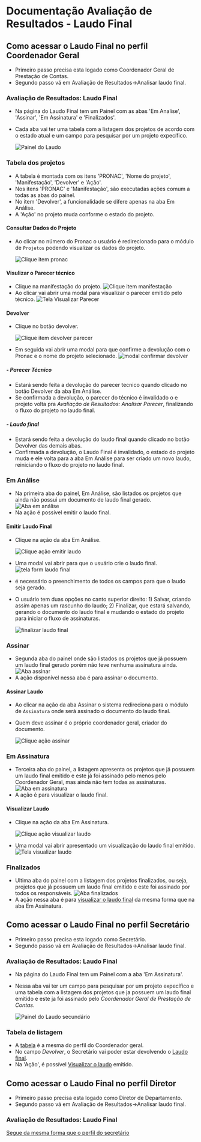 # Documentação Avaliação de Resultados - Laudo Final

## Como acessar o Laudo Final no perfil Coordenador Geral

* Primeiro passo precisa esta logado como Coordenador Geral de Prestação de Contas.
* Segundo passo v&aacute; em Avaliação de Resultados->Analisar laudo final.

### Avaliação de Resultados: Laudo Final
* Na p&aacute;gina do Laudo Final tem um Painel com as abas 'Em Analise', 'Assinar', 'Em Assinatura' e 'Finalizados'.
* Cada aba vai ter uma tabela com a listagem dos projetos de acordo com o estado atual e um campo para pesquisar por um projeto expec&iacute;fico.

    ![Painel do Laudo](./imagens/painel_laudo.png)
### Tabela dos projetos
* A tabela &eacute; montada com os itens 'PRONAC', 'Nome do projeto', 'Manifestação', 'Devolver' e 'Ação'.
* Nos itens 'PRONAC' e 'Manifestação', são executadas ações comum a todas as abas do painel.
* No item 'Devolver', a funcionalidade se difere apenas na aba Em An&aacute;lise.
* A 'Ação' no projeto muda conforme o estado do projeto.

#### Consultar Dados do Projeto
* Ao clicar no n&uacute;mero do Pronac o usu&aacute;rio &eacute; redirecionado para o m&oacute;dulo de `Projetos` podendo visualizar os dados do projeto.

    ![Clique item pronac](./imagens/dados_projeto.png)

#### Visulizar o Parecer t&eacute;cnico
* Clique na manifestação do projeto.
    ![Clique item manifestação](./imagens/manifestacao.png)
* Ao clicar vai abrir uma modal para visualizar o parecer emitido pelo t&eacute;cnico.
    ![Tela Visualizar Parecer](./imagens/visualizar_parecer.png)


#### Devolver
* Clique no botão devolver.

    ![Clique item devolver parecer](./imagens/acao_devolver.png)
* Em seguida vai abrir uma modal para que confirme a devolução com o Pronac e o nome do projeto selecionado.
    ![modal confirmar devolver](./imagens/modal_devolver.png)
##### - Parecer T&eacute;cnico
* Estar&aacute; sendo feita a devolução do parecer tecnico quando clicado no botão Devolver da aba Em An&aacute;lise.
* Se confirmada a devolução, o parecer do t&eacute;cnico &eacute; invalidado o e projeto volta pra _Avaliação de Resultados: Analisar Parecer_, finalizando o fluxo do projeto no laudo final.
##### - Laudo final
* Estar&aacute; sendo feita a devolução do laudo final quando clicado no botão Devolver das demais abas.
* Confirmada a devolução, o Laudo Final &eacute; invalidado, o estado do projeto muda e ele volta para a aba Em An&aacute;lise para ser criado um novo laudo, reiniciando o fluxo do projeto no laudo final.

### Em An&aacute;lise
* Na primeira aba do painel, Em An&aacute;lise, são listados os projetos que ainda não possui um documento de laudo final gerado.
    ![Aba em an&aacute;lise](./imagens/aba_em_analise.png)
* Na ação &eacute; poss&iacute;vel emitir o laudo final.

#### Emitir Laudo Final
* Clique na ação da aba Em An&aacute;lise.

    ![Clique ação emitir laudo](./imagens/acao_em_analise.png)

* Uma modal vai abrir para que o usu&aacute;rio crie o laudo final.
    ![tela form laudo final](./imagens/tela_emitir_laudo.png)
* &eacute; necess&aacute;rio o preenchimento de todos os campos para que o laudo seja gerado.
* O usu&aacute;rio tem duas opções no canto superior direito: 1) Salvar, criando assim apenas um rascunho do laudo; 2) Finalizar, que estar&aacute; salvando, gerando o documento do laudo final e mudando o estado do projeto para iniciar o fluxo de assinaturas.

    ![finalizar laudo final](./imagens/opcoes_laudo.png)


### Assinar
* Segunda aba do painel onde são listados os projetos que j&aacute; possuem um laudo final gerado por&eacute;m não teve nenhuma assinatura ainda.
    ![Aba assinar](./imagens/aba_assinar.png)
* A ação dispon&iacute;vel nessa aba &eacute; para assinar o documento.

#### Assinar Laudo
* Ao clicar na ação da aba Assinar o sistema redireciona para o m&oacute;dulo de `Assinatura` onde ser&aacute; assinado o documento do laudo final.
* Quem deve assinar &eacute; o pr&oacute;prio coordenador geral, criador do documento.

    ![Clique ação assinar](./imagens/acao_assinar.png)

### Em Assinatura
* Terceira aba do painel, a listagem apresenta os projetos que j&aacute; possuem um laudo final emitido e este j&aacute; foi assinado pelo menos pelo Coordenador Geral, mas ainda não tem todas as assinaturas.
    ![Aba em assinatura](./imagens/aba_em_assinatura.png)
* A ação &eacute; para visualizar o laudo final.

#### Visualizar Laudo
* Clique na ação da aba Em Assinatura.

    ![Clique ação visualizar laudo](./imagens/acao_visualizar.png)
* Uma modal vai abrir apresentado um visualização do laudo final emitido.
    ![Tela visualizar laudo](./imagens/visualizar_laudo.png)

### Finalizados
* Ultima aba do painel com a listagem dos projetos finalizados, ou seja, projetos que j&aacute; possuem um laudo final emitido e este foi assinado por todos os respons&aacute;veis.
    ![Aba finalizados](./imagens/aba_finalizados.png)
* A ação nessa aba &eacute; para [visualizar o laudo final](#visualizar-laudo) da mesma forma que na aba Em Assinatura.

## Como acessar o Laudo Final no perfil Secret&aacute;rio

* Primeiro passo precisa esta logado como Secret&aacute;rio.
* Segundo passo v&aacute; em Avaliação de Resultados->Analisar laudo final.

### Avaliação de Resultados: Laudo Final
* Na p&aacute;gina do Laudo Final tem um Painel com a aba 'Em Assinatura'.
* Nessa aba vai ter um campo para pesquisar por um projeto expec&iacute;fico e uma tabela com a listagem dos projetos que ja possuem um laudo final emitido e este ja foi assinado pelo _Coordenador Geral de Prestação de Contas_.

    ![Painel do Laudo secund&aacute;rio](./imagens/painel_laudo_Sec_Dir.png)
### Tabela de listagem
* A [tabela](#tabela-dos-projetos) &eacute; a mesma do perfil do Coordenador geral.
* No campo _Devolver_, o Secret&aacute;rio vai poder estar devolvendo o [Laudo final](#laudo-final).
* Na 'Ação', &eacute; poss&iacute;vel [Visualizar o laudo](#visualizar-laudo) emitido.

## Como acessar o Laudo Final no perfil Diretor

* Primeiro passo precisa esta logado como Diretor de Departamento.
* Segundo passo v&aacute; em Avaliação de Resultados->Analisar laudo final.

### Avaliação de Resultados: Laudo Final
 [Segue da mesma forma que o perfil do secret&aacute;rio](#avaliação-de-resultados-laudo-final-1)
